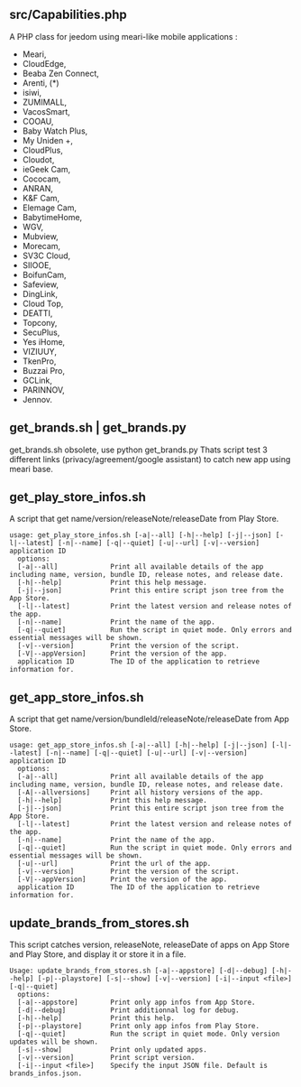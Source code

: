 ## src/Capabilities.php
A PHP class for jeedom using meari-like mobile applications :
- Meari,
- CloudEdge,
- Beaba Zen Connect,
- Arenti, (*)
- isiwi,
- ZUMIMALL,
- VacosSmart,
- COOAU,
- Baby Watch Plus,
- My Uniden +,
- CloudPlus,
- Cloudot,
- ieGeek Cam,
- Cococam,
- ANRAN,
- K&F Cam,
- Elemage Cam,
- BabytimeHome,
- WGV,
- Mubview,
- Morecam,
- SV3C Cloud,
- SIIOOE,
- BoifunCam,
- Safeview,
- DingLink,
- Cloud Top,
- DEATTI,
- Topcony,
- SecuPlus,
- Yes iHome,
- VIZIUUY,
- TkenPro,
- Buzzai Pro,
- GCLink,
- PARINNOV,
- Jennov.

## get_brands.sh | get_brands.py
get_brands.sh obsolete, use python
get_brands.py
Thats script test 3 different links (privacy/agreement/google assistant) to catch new app using meari base.

## get_play_store_infos.sh
A script that get name/version/releaseNote/releaseDate from Play Store.
```
usage: get_play_store_infos.sh [-a|--all] [-h|--help] [-j|--json] [-l|--latest] [-n|--name] [-q|--quiet] [-u|--url] [-v|--version] application ID
  options:
  [-a|--all]             Print all available details of the app including name, version, bundle ID, release notes, and release date.
  [-h|--help]            Print this help message.
  [-j|--json]            Print this entire script json tree from the App Store.
  [-l|--latest]          Print the latest version and release notes of the app.
  [-n|--name]            Print the name of the app.
  [-q|--quiet]           Run the script in quiet mode. Only errors and essential messages will be shown.
  [-v|--version]         Print the version of the script.
  [-V|--appVersion]      Print the version of the app.
  application ID         The ID of the application to retrieve information for.
```

## get_app_store_infos.sh
A script that get name/version/bundleId/releaseNote/releaseDate from App Store.
```
usage: get_app_store_infos.sh [-a|--all] [-h|--help] [-j|--json] [-l|--latest] [-n|--name] [-q|--quiet] [-u|--url] [-v|--version] application ID
  options:
  [-a|--all]             Print all available details of the app including name, version, bundle ID, release notes, and release date.
  [-A|--allversions]     Print all history versions of the app.
  [-h|--help]            Print this help message.
  [-j|--json]            Print this entire script json tree from the App Store.
  [-l|--latest]          Print the latest version and release notes of the app.
  [-n|--name]            Print the name of the app.
  [-q|--quiet]           Run the script in quiet mode. Only errors and essential messages will be shown.
  [-u|--url]             Print the url of the app.
  [-v|--version]         Print the version of the script.
  [-V|--appVersion]      Print the version of the app.
  application ID         The ID of the application to retrieve information for.
```

## update_brands_from_stores.sh
This script catches version, releaseNote, releaseDate of apps on App Store and Play Store, and display it or store it in a file.

```
Usage: update_brands_from_stores.sh [-a|--appstore] [-d|--debug] [-h|--help] [-p|--playstore] [-s|--show] [-v|--version] [-i|--input <file>] [-q|--quiet]
  options:
  [-a|--appstore]        Print only app infos from App Store.
  [-d|--debug]           Print additionnal log for debug.
  [-h|--help]            Print this help.
  [-p|--playstore]       Print only app infos from Play Store.
  [-q|--quiet]           Run the script in quiet mode. Only version updates will be shown.
  [-s|--show]            Print only updated apps.
  [-v|--version]         Print script version.
  [-i|--input <file>]    Specify the input JSON file. Default is brands_infos.json.
```
